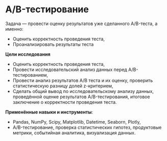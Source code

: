 # A/B-тестирование

Задача — провести оценку результатов уже сделанного A/B-теста, а именно:
- Оценить корректность проведения теста,
- Проанализировать результаты теста
    
**Цели исследования**
 - Оценить корректность проведения теста,
 - Провести исследовательский анализ данных перед A/B-тестированием,
 - Провести анализ результатов A/B теста и их оценку, проверить статистическую разницу долей z-критерием,
 - Сделать общий вывод по исследовательскому анализу данных, проведённой оценке результатов A/B-тестирования, итоговое заключение о корректности проведения теста.

**Применённые навыки и инструменты**:
 - Pandas, NumPy, Scipy, Matplotlib, Datetime, Seaborn, Plotly,
 - A/B-тестирование, проверка статистических гипотез, продуктовые метрики, событийная аналитика, визуализация данных.
